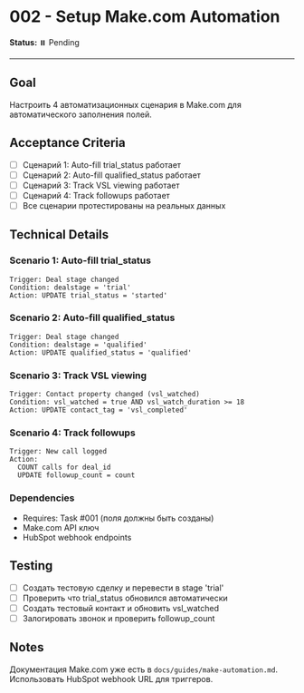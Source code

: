 # 002 - Setup Make.com Automation

**Status:** ⏸️ Pending

---

## Goal

Настроить 4 автоматизационных сценария в Make.com для автоматического заполнения полей.

## Acceptance Criteria

- [ ] Сценарий 1: Auto-fill trial_status работает
- [ ] Сценарий 2: Auto-fill qualified_status работает
- [ ] Сценарий 3: Track VSL viewing работает
- [ ] Сценарий 4: Track followups работает
- [ ] Все сценарии протестированы на реальных данных

## Technical Details

### Scenario 1: Auto-fill trial_status
```
Trigger: Deal stage changed
Condition: dealstage = 'trial'
Action: UPDATE trial_status = 'started'
```

### Scenario 2: Auto-fill qualified_status
```
Trigger: Deal stage changed
Condition: dealstage = 'qualified'
Action: UPDATE qualified_status = 'qualified'
```

### Scenario 3: Track VSL viewing
```
Trigger: Contact property changed (vsl_watched)
Condition: vsl_watched = true AND vsl_watch_duration >= 18
Action: UPDATE contact_tag = 'vsl_completed'
```

### Scenario 4: Track followups
```
Trigger: New call logged
Action:
  COUNT calls for deal_id
  UPDATE followup_count = count
```

### Dependencies
- Requires: Task #001 (поля должны быть созданы)
- Make.com API ключ
- HubSpot webhook endpoints

## Testing

- [ ] Создать тестовую сделку и перевести в stage 'trial'
- [ ] Проверить что trial_status обновился автоматически
- [ ] Создать тестовый контакт и обновить vsl_watched
- [ ] Залогировать звонок и проверить followup_count

## Notes

Документация Make.com уже есть в `docs/guides/make-automation.md`.
Использовать HubSpot webhook URL для триггеров.
